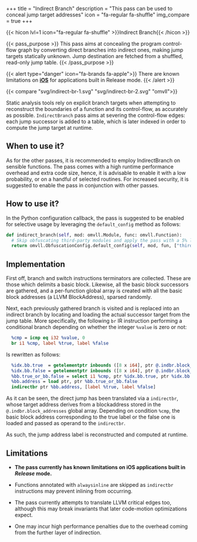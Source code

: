 +++
title       = "Indirect Branch"
description = "This pass can be used to conceal jump target addresses"
icon        = "fa-regular fa-shuffle"
img_compare = true
+++

{{< hicon lvl=1 icon="fa-regular fa-shuffle" >}}Indirect Branch{{< /hicon >}}

{{< pass_purpose >}}
This pass aims at concealing the program control-flow graph by converting direct branches
into indirect ones, making jump targets statically unknown. Jump destination are fetched
from a shuffled, read-only jump table.
{{< /pass_purpose >}}

{{< alert type="danger" icon="fa-brands fa-apple">}}
There are known limitations on **<u>iOS</u>** for applications built in Release mode.
{{< /alert >}}

{{< compare "svg/indirect-br-1.svg" "svg/indirect-br-2.svg" "omvll">}}

Static analysis tools rely on explicit branch targets when attempting to reconstruct the
boundaries of a function and its control-flow, as accurately as possible. `IndirectBranch`
pass aims at severing the control-flow edges: each jump successor is added to a table,
which is later indexed in order to compute the jump target at runtime.

## When to use it?

As for the other passes, it is recommended to employ IndirectBranch on sensible functions.
The pass comes with a high runtime performance overhead and extra code size, hence, it is
advisable to enable it with a low probability, or on a handful of selected routines.
For increased security, it is suggested to enable the pass in conjunction with other passes.

## How to use it?

In the Python configuration callback, the pass is suggested to be enabled for selective
usage by leveraging the `default_config` method as follows:

```python
def indirect_branch(self, mod: omvll.Module, func: omvll.Function):
  # Skip obfuscating third-party modules and apply the pass with a 5% likelihood.
  return omvll.ObfuscationConfig.default_config(self, mod, fun, ["third-party/"], [], [], 5)
```

## Implementation

First off, branch and switch instructions terminators are collected. These are those which
delimits a basic block. Likewise, all the basic block successors are gathered, and a
per-function global array is created with all the basic block addresses (a LLVM BlockAddress),
sparsed randomly.

Next, each previously gathered branch is visited and is replaced into an indirect branch by
locating and loading the actual successor target from the jump table. More specifically,
the following `br` IR instruction performing a conditional branch depending on whether the
integer `%value` is zero or not:

```llvm
  %cmp = icmp eq i32 %value, 0
  br i1 %cmp, label %true, label %false
```

Is rewritten as follows:

```llvm
  %idx.bb.true  = getelementptr inbounds ([8 x i64], ptr @.indbr.block_addresses, i64 0, i64 %idx)
  %idx.bb.false = getelementptr inbounds ([8 x i64], ptr @.indbr.block_addresses, i64 0, i64 %idx2)
  %bb.true_or_bb.false = select i1 %cmp, ptr %idx.bb.true, ptr %idx.bb.false
  %bb.address = load ptr, ptr %bb.true_or_bb.false
  indirectbr ptr %bb.address, [label %true, label %false]
```

As it can be seen, the direct jump has been translated via a `indirectbr`, whose target address
derives from a blockaddress stored in the `@.indbr.block_addresses` global array. Depending on
condition `%cmp`, the basic block address corresponding to the true label or the false one is
loaded and passed as operand to the `indirectbr`.

As such, the jump address label is reconstructed and computed at runtime.

## Limitations

- **The pass currently has known limitations on iOS applications built in *Release* mode.**

- Functions annotated with `alwaysinline` are skipped as `indirectbr` instructions may prevent
  inlining from occurring.

- The pass currently attempts to translate LLVM critical edges too, although this may break
  invariants that later code-motion optimizations expect.

- One may incur high performance penalties due to the overhead coming from the further layer of
  indirection.
